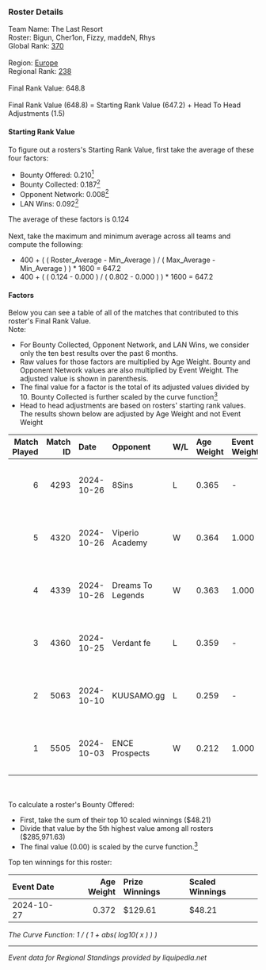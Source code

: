 ### Roster Details<br />
Team Name: The Last Resort<br />
Roster: Bigun, Cher1on, Fizzy, maddeN, Rhys<br />
Global Rank: [370](../../standings_global_2025_02_28.md)<br />
<br />
Region: [Europe]( ../../standings_europe_2025_02_28.md)<br />
Regional Rank: [238]( ../../standings_europe_2025_02_28.md)<br />
<br />
Final Rank Value:  648.8<br />
<br />
Final Rank Value (648.8) = Starting Rank Value (647.2) + Head To Head Adjustments (1.5)<br />

#### Starting Rank Value<br />
To figure out a rosters's Starting Rank Value, first take the average of these four factors:<br />
- Bounty Offered: 0.210[<sup>1</sup>](#table2)
- Bounty Collected: 0.187[<sup>2</sup>](#table1)
- Opponent Network: 0.008[<sup>2</sup>](#table1)
- LAN Wins: 0.092[<sup>2</sup>](#table1)

The average of these factors is 0.124<br />
<br />
Next, take the maximum and minimum average across all teams and compute the following:<br />
- 400 + ( ( Roster_Average - Min_Average ) / ( Max_Average - Min_Average ) ) * 1600 = 647.2
- 400 + ( ( 0.124 - 0.000 ) / ( 0.802 - 0.000 ) ) * 1600 = 647.2


#### Factors<br />
Below you can see a table of all of the matches that contributed to this roster's Final Rank Value.<br />
Note:<br />

- For Bounty Collected, Opponent Network, and LAN Wins, we consider only the ten best results over the past 6 months.
- Raw values for those factors are multiplied by Age Weight. Bounty and Opponent Network values are also multiplied by Event Weight. The adjusted value is shown in parenthesis.
- The final value for a factor is the total of its adjusted values divided by 10. Bounty Collected is further scaled by the curve function[<sup>3</sup>](#curveFunction)
- Head to head adjustments are based on rosters' starting rank values. The results shown below are adjusted by Age Weight and not Event Weight
<span id="table1"></span><br />


| Match Played | Match ID | Date       | Opponent          | W/L | Age Weight | Event Weight | Bounty Collected | Opponent Network | LAN Wins  | H2H Adj. | Roster                              |
| -: | -: | :- | :- | :- | :- | :- | :- | :- | :- | -: | :- |
|            6 |     4293 | 2024-10-26 | 8Sins             | L   | 0.365      | -            | -                | -                | -         |    -1.19 | Bigun, Cher1on, Fizzy, maddeN, Rhys |
|            5 |     4320 | 2024-10-26 | Viperio Academy   | W   | 0.364      | 1.000        | 0.001 (0.000)    | 0.123 (0.045)    | 1 (0.364) |     5.19 | Bigun, Cher1on, Fizzy, maddeN, Rhys |
|            4 |     4339 | 2024-10-26 | Dreams To Legends | W   | 0.363      | 1.000        | 0.000 (0.000)    | 0.090 (0.033)    | 1 (0.363) |     5.88 | Bigun, Cher1on, Fizzy, maddeN, Rhys |
|            3 |     4360 | 2024-10-25 | Verdant fe        | L   | 0.359      | -            | -                | -                | -         |    -4.42 | Bigun, Cher1on, Fizzy, maddeN, Rhys |
|            2 |     5063 | 2024-10-10 | KUUSAMO.gg        | L   | 0.259      | -            | -                | -                | -         |    -5.29 | Bigun, Cher1on, Fizzy, maddeN, Rhys |
|            1 |     5505 | 2024-10-03 | ENCE Prospects    | W   | 0.212      | 1.000        | 0.000 (0.000)    | 0.000 (0.000)    | 0 (0.000) |     1.34 | Bigun, Cher1on, Fizzy, maddeN, Rhys |

<br />
<span id="table2"></span><br />
To calculate a roster's Bounty Offered:<br />

- First, take the sum of their top 10 scaled winnings ($48.21)
- Divide that value by the 5th highest value among all rosters ($285,971.63)
- The final value (0.00) is scaled by the curve function.[<sup>3</sup>](#curveFunction)

Top ten winnings for this roster:<br />

| Event Date | Age Weight | Prize Winnings | Scaled Winnings |
| :- | -: | :- | :- |
| 2024-10-27 |      0.372 | $129.61        | $48.21          |


<span id="curveFunction"></span>_The Curve Function: 1 / ( 1 + abs( log10( x ) ) )_<br />

---
_Event data for Regional Standings provided by liquipedia.net_<br />
